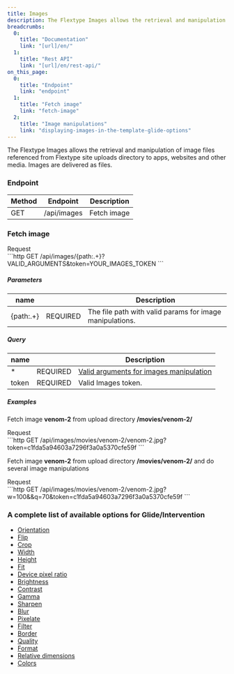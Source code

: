 ```yaml
---
title: Images
description: The Flextype Images allows the retrieval and manipulation of image files referenced from uploads.
breadcrumbs:
  0:
    title: "Documentation"
    link: "[url]/en/"
  1:
    title: "Rest API"
    link: "[url]/en/rest-api/"
on_this_page:
  0:
    title: "Endpoint"
    link: "endpoint"
  1:
    title: "Fetch image"
    link: "fetch-image"
  2:
    title: "Image manipulations"
    link: "displaying-images-in-the-template-glide-options"
---
```


The Flextype Images allows the retrieval and manipulation of image files referenced from Flextype site uploads directory to apps, websites and other media. Images are delivered as files.

### <a name="endpoint"></a> Endpoint

| Method | Endpoint | Description |
| --- | --- | --- |
| GET | /api/images | Fetch image |

### <a name="fetch-image"></a> Fetch image

<div class="file-header">Request</div>
```http
GET /api/images/{path:.+}?VALID_ARGUMENTS&token=YOUR_IMAGES_TOKEN
```

##### Parameters

| name | |  Description |
| --- | --- | --- |
| {path:.+} | REQUIRED | The file path with valid params for image manipulations. |

##### Query

| name | |  Description |
| --- | --- | --- |
| * | REQUIRED | [Valid arguments for images manipulation](#displaying-images-in-the-template-glide-options) |
| token | REQUIRED | Valid Images token. |

##### Examples

Fetch image **venom-2** from upload directory **/movies/venom-2/**

<div class="file-header">Request</div>
```http
GET /api/images/movies/venom-2/venom-2.jpg?token=c1fda5a94603a7296f3a0a5370cfe59f
```

Fetch image **venom-2** from upload directory **/movies/venom-2/** and do several image manipulations

<div class="file-header">Request</div>
```http
GET /api/images/movies/venom-2/venom-2.jpg?w=100&&q=70&token=c1fda5a94603a7296f3a0a5370cfe59f
```

### <a name="displaying-images-in-the-template-glide-options"></a> A complete list of available options for Glide/Intervention
* [Orientation](./images/glide/orientation)
* [Flip](./images/glide/flip)
* [Crop](./images/glide/crop)
* [Width](./images/glide/width)
* [Height](./images/glide/height)
* [Fit](./images/glide/fit)
* [Device pixel ratio](./images/glide/device-pixel-ratio)
* [Brightness](./images/glide/brightness)
* [Contrast](./images/glide/contrast)
* [Gamma](./images/glide/gamma)
* [Sharpen](./images/glide/sharpen)
* [Blur](./images/glide/blur)
* [Pixelate](./images/glide/pixelate)
* [Filter](./images/glide/filter)
* [Border](./images/glide/border)
* [Quality](./images/glide/quality)
* [Format](./images/glide/format)
* [Relative dimensions](./images/glide/relative-dimensions)
* [Colors](./images/glide/colors)
